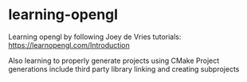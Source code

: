 # learning-opengl

Learning opengl by following Joey de Vries tutorials: https://learnopengl.com/Introduction

Also learning to properly generate projects using CMake
Project generations include third party library linking and creating subprojects
